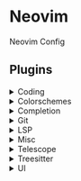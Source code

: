 # Neovim

Neovim Config

## Plugins

<details>
<summary> Coding </summary>

- [nvim-autopairs](https://github.com/windwp/nvim-autopairs)
- [terrortylor/nvim-comment](https://github.com/terrortylor/nvim-comment)
- [karb94/neoscroll.nvim](https://github.com/karb94/neoscroll.nvim)
- [nvim-tree/nvim-tree.lua](https://github.com/nvim-tree/nvim-tree.lua)
- [akinsho/nvim-toggleterm.lua](https://github.com/akinsho/nvim-toggleterm.lua)
- [L3MON4D3/LuaSnip](https://github.com/L3MON4D3/LuaSnip)
- [toppair/peek.nvim](https://github.com/toppair/peek.nvim)

</details>

<details>
<summary> Colorschemes </summary>

- [folke/tokyonight.nvim](https://github.com/folke/tokyonight.nvim)
- [rebelot/kanagawa.nvim](https://github.com/rebelot/kanagawa.nvim)
- [catppuccin/nvim](https://github.com/catppuccin/nvim)
- [EdenEast/nightfox.nvim](https://github.com/EdenEast/nightfox.nvim)
- [ellisonleao/gruvbox.nvim](https://github.com/ellisonleao/gruvbox.nvim)

</details>

<details>
<summary> Completion </summary>

- [zbirenbaum/copilot.lua](https://github.com/zbirenbaum/copilot.lua)
- [zbirenbaum/copilot-cmp](https://github.com/zbirenbaum/copilot-cmp)
- [hrsh7th/nvim-cmp](https://github.com/hrsh7th/nvim-cmp)

</details>

<details>
<summary> Git </summary>

- [lewis6991/gitsigns.nvim](https://github.com/lewis6991/gitsigns.nvim)
- [sindrets/diffview.nvim](https://github.com/sindrets/diffview.nvim)
- [TimUntersberger/neogit](https://github.com/TimUntersberger/neogit)

</details>

<details>
<summary> LSP </summary>

- [williamboman/mason.nvim](https://github.com/williamboman/mason.nvim)
- [neovim/nvim-lspconfig](https://github.com/neovim/nvim-lspconfig)
- [jose-elias-alvarez/null-ls.nvim](https://github.com/jose-elias-alvarez/null-ls.nvim)

</details>

<details>
<summary> Misc </summary>

- [folke/which-key.nvim](https://github.com/folke/which-key.nvim)
- [NvChad/nvim-colorizer.lua](https://github.com/NvChad/nvim-colorizer.lua)
- [nvim-tree/nvim-web-devicons](https://github.com/nvim-tree/nvim-web-devicons)
- [goolord/alpha-nvim](https://github.com/goolord/alpha-nvim)

</details>

<details> 
<summary> Telescope </summary>

- [nvim-telescope/telescope.nvim](https://github.com/nvim-telescope/telescope.nvim)
- [nvim-lua/plenary.nvim](nvim-lua/plenary.nvim)
- [nvim-telescope/telescope-file-browser.nvim](nvim-telescope/telescope-file-browser.nvim)
- [nvim-telescope/telescope-z.nvim](nvim-telescope/telescope-z.nvim)
- [nvim-telescope/telescope-symbols.nvim](nvim-telescope/telescope-symbols.nvim)
- [nvim-telescope/telescope-fzf-native.nvim](nvim-telescope/telescope-fzf-native.nvim)

</details>

<details> 
<summary> Treesitter </summary>

- [nvim-treesitter/nvim-treesitter](https://github.com/nvim-treesitter/nvim-treesitter)
- [nvim-treesitter/playground](nvim-treesitter/playground)

</details>

<details>
<summary> UI </summary>

- [stevearc/dressing.nvim](https://github.com/stevearc/dressing.nvim)
- [nvim-lualine/lualine.nvim](https://github.com/nvim-lualine/lualine.nvim)
- [akinsho/bufferline.nvim](https://github.com/akinsho/bufferline.nvim)
- [utilyre/barbecue.nvim](https://github.com/utilyre/barbecue.nvim)
- [folke/noice.nvim](https://github.com/folke/noice.nvim)
- [rcarriga/nvim-notify](https://github.com/rcarriga/nvim-notify)
- [lukas-reineke/indent-blankline.nvim](https://github.com/lukas-reineke/indent-blankline.nvim)
- [folke/todo-comments.nvim](https://github.com/folke/todo-comments.nvim)
- [folke/todo-comments.nvim](https://github.com/folke/todo-comments.nvim)
- [tzachar/local-highlight.nvim](https://github.com/tzachar/local-highlight.nvim)
- [petertriho/nvim-scrollbar](https://github.com/petertriho/nvim-scrollbar)

</details>
